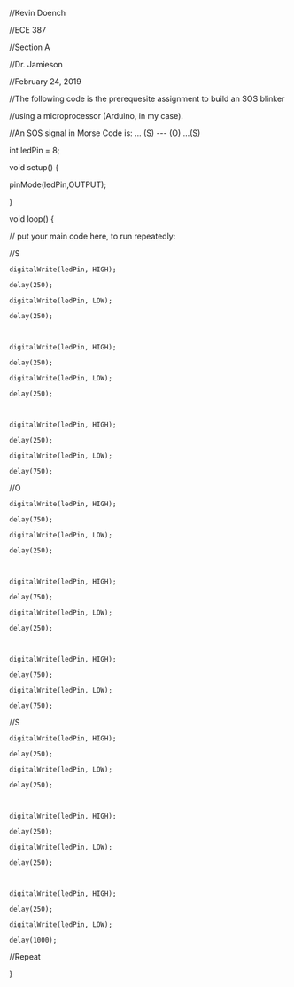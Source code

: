 //Kevin Doench

//ECE 387

//Section A

//Dr. Jamieson

//February 24, 2019

//The following code is the prerequesite assignment to build an SOS blinker

//using a microprocessor (Arduino, in my case).

//An SOS signal in Morse Code is: ... (S) --- (O) ...(S)


int ledPin = 8;

void setup() {

pinMode(ledPin,OUTPUT);

}


void loop() {

// put your main code here, to run repeatedly:


//S

	digitalWrite(ledPin, HIGH);

	delay(250);

	digitalWrite(ledPin, LOW);

	delay(250);



	digitalWrite(ledPin, HIGH);

	delay(250);

	digitalWrite(ledPin, LOW);

	delay(250);



	digitalWrite(ledPin, HIGH);

	delay(250);

	digitalWrite(ledPin, LOW);

	delay(750);



//O

	digitalWrite(ledPin, HIGH);

	delay(750);

	digitalWrite(ledPin, LOW);

	delay(250);



	digitalWrite(ledPin, HIGH);

	delay(750);

	digitalWrite(ledPin, LOW);

	delay(250);



	digitalWrite(ledPin, HIGH);

	delay(750);

	digitalWrite(ledPin, LOW);

	delay(750);



//S

	digitalWrite(ledPin, HIGH);

	delay(250);

	digitalWrite(ledPin, LOW);

	delay(250);



	digitalWrite(ledPin, HIGH);

	delay(250);

	digitalWrite(ledPin, LOW);

	delay(250);



	digitalWrite(ledPin, HIGH);

	delay(250);

	digitalWrite(ledPin, LOW);

	delay(1000);



//Repeat

}
